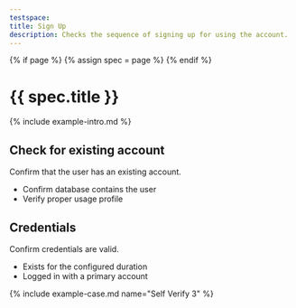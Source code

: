 ```yaml
---
testspace:
title: Sign Up
description: Checks the sequence of signing up for using the account. 
---
```


{% if page %} {% assign spec = page %} {% endif %}

# {{ spec.title }}
{% include example-intro.md %}

## Check for existing account
Confirm that the user has an existing account.

- Confirm database contains the user
- Verify proper usage profile


## Credentials
Confirm credentials are valid.

- Exists for the configured duration
- Logged in with a primary account

{% include example-case.md name="Self Verify 3" %}
